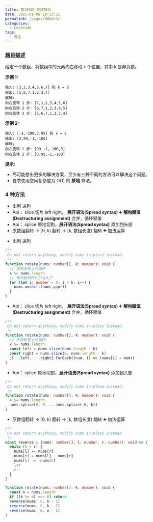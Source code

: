 ```yaml
---
title: 第189题-旋转数组
date: 2021-01-08 19:53:21
permalink: /pages/ddbdc9/
categories:
  - LeetCode
tags:
  - 算法
---
```


### [题目描述](https://leetcode-cn.com/problems/rotate-array/)

给定一个数组，将数组中的元素向右移动 k 个位置，其中 k 是非负数。

**示例 1:**

```
输入: [1,2,3,4,5,6,7] 和 k = 3
输出: [5,6,7,1,2,3,4]
解释:
向右旋转 1 步: [7,1,2,3,4,5,6]
向右旋转 2 步: [6,7,1,2,3,4,5]
向右旋转 3 步: [5,6,7,1,2,3,4]
```

<!-- more -->

**示例 2:**

```
输入: [-1,-100,3,99] 和 k = 2
输出: [3,99,-1,-100]
解释:
向右旋转 1 步: [99,-1,-100,3]
向右旋转 2 步: [3,99,-1,-100]
```

**提示:**

- 尽可能想出更多的解决方案，至少有三种不同的方法可以解决这个问题。
- 要求使用空间复杂度为 O(1) 的 **原地** 算法。

### 4 种方法

- 出列 进列
- Api： slice 切片 left right， **展开语法(Spread syntax)** ➕ **解构赋值(Destructuring assignment)** 合并，循环赋值
- Api： splice 原地切割，**展开语法(Spread syntax)** 添加到头部
- 原数组翻转 → [0, k) 翻转 → [k, 数组长度) 翻转 ➕ 加法运算

* 出列 进列

```TypeScript
/**
 Do not return anything, modify nums in-place instead.
 */
function rotate(nums: number[], k: number): void {
  // 去除无意义的循环
  k %= nums.length
  // 操作数组的代价太大了
  for (let i: number = 0; i < k; i++) {
    nums.unshift(nums.pop())
  }
}
```

- Api： slice 切片 left right， **展开语法(Spread syntax)** ➕ **解构赋值(Destructuring assignment)** 合并，循环赋值

```TypeScript
/**
 Do not return anything, modify nums in-place instead.
 */
function rotate(nums: number[], k: number): void {
  // 去除无意义的循环
  k %= nums.length
  const left = nums.slice(nums.length - k)
  const right = nums.slice(0, nums.length - k)
  ;[...left, ...right].forEach((num, i) => (nums[i] = num))
}
```

- Api： splice 原地切割，**展开语法(Spread syntax)** 添加到头部

```TypeScript
/**
 Do not return anything, modify nums in-place instead.
 */
function rotate(nums: number[], k: number): void {
  k %= nums.length
  nums.splice(0, 0, ...nums.splice(-k, k))
}
```

- 原数组翻转 → [0, k) 翻转 → [k, 数组长度) 翻转 ➕ 加法运算

```TypeScript
/**
 Do not return anything, modify nums in-place instead.
 */
const reverse = (nums: number[], l: number, r: number): void => {
  while (l < r) {
    nums[l] += nums[r]
    nums[r] = nums[l] - nums[r]
    nums[l] -= -nums[r]
    l++
    r--
  }
}

function rotate(nums: number[], k: number): void {
  const n = nums.length
  if ((k %= n) === 0) return
  reverse(nums, 0, n - 1)
  reverse(nums, 0, k - 1)
  reverse(nums, k, n - 1)
}
```
